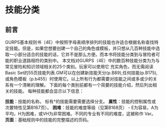 # 技能分类

## 前言
GURPS基本规则书（4E）中按照字母表顺序排列的技能也许适合根据名称查找特定技能。但是，如果您想要创建一个自己的角色或模板，并只想从几百种技能中选取一小部分适合的技能的话，它并不是那么方便。而本书将技能分类到与冒险者可能的职业道路相符的类别中。
本文档对GURPS（4E）中的数百种技能分类为为与常见冒险和知识领域相关的25个类别。玩家可以使用它
充实角色，而无需阅读Basic Set的55页技能列表.GM可以在创建新技能天分(p.B89),任何技能(p.B175), 或角色模板（p.b455）时使用它。以上所有行为都需要对技能之间或多或少的关系有一个清晰的理解。
下面的每个类别前都有一个简要的技能介绍，然后列出相关的技能。 每种技能都会显示以下信息：

**技能**：技能的名称。 标有†的技能需要需要选择分支。
**属性**：技能的控制属性或次要特性见第B167页）。
**困难**：技能的难度等级（见第B168页） - E为容易，A为平均，H为困难，或VH为非常困难。不同的专业有不同的难度，这被称作
Var。
**页面**：基础规则中的技能的完整描述的页码。
